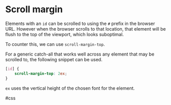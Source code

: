 # Scroll margin

Elements with an `id` can be scrolled to using the `#` prefix in the browser URL. However when the browser scrolls to that location, that element will be flush to the top of the viewport, which looks suboptimal.

To counter this, we can use `scroll-margin-top`.

For a generic catch-all that works well across any element that may be scrolled to, the following snippet can be used.

```css
[id] {
    scroll-margin-top: 2ex;
}
```

`ex` uses the vertical height of the chosen font for the element.

#css